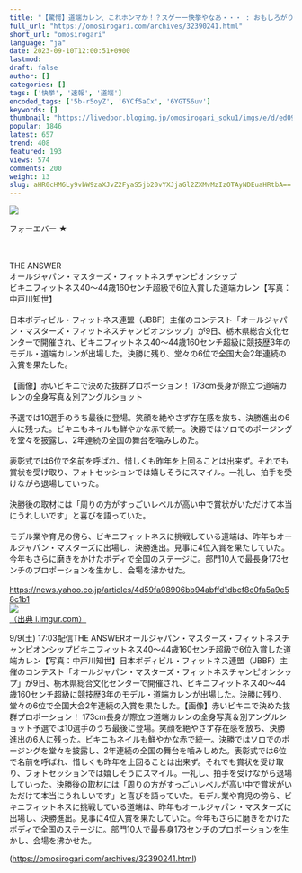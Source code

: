 ```yaml
---
title: "【驚愕】道端カレン、これホンマか！？スゲーー快挙やなあ・・・ : おもしろがり速報"
full_url: "https://omosirogari.com/archives/32390241.html"
short_url: "omosirogari"
language: "ja"
date: 2023-09-10T12:00:51+0900
lastmod: 
draft: false
author: []
categories: []
tags: ['快挙', '速報', '道端']
encoded_tags: ['5b-r5oyZ', '6YCf5aCx', '6YGT56uv']
keywords: []
thumbnail: "https://livedoor.blogimg.jp/omosirogari_soku1/imgs/e/d/ed09499a.jpg"
popular: 1846
latest: 657
trend: 408
featured: 193
views: 574
comments: 200
weight: 13
slug: aHR0cHM6Ly9vbW9zaXJvZ2FyaS5jb20vYXJjaGl2ZXMvMzIzOTAyNDEuaHRtbA==
---
```


![](https://livedoor.blogimg.jp/omosirogari_soku1/imgs/e/d/ed09499a.jpg)

<div><p>フォーエバー ★ </p><br> <br> THE ANSWER <br> オールジャパン・マスターズ・フィットネスチャンピオンシップ <br> ビキニフィットネス40～44歳160センチ超級で6位入賞した道端カレン【写真：中戸川知世】 <br> <br> 日本ボディビル・フィットネス連盟（JBBF）主催のコンテスト「オールジャパン・マスターズ・フィットネスチャンピオンシップ」が9日、栃木県総合文化センターで開催され、ビキニフィットネス40～44歳160センチ超級に競技歴3年のモデル・道端カレンが出場した。決勝に残り、堂々の6位で全国大会2年連続の入賞を果たした。 <br> <br> 【画像】赤いビキニで決めた抜群プロポーション！ 173cm長身が際立つ道端カレンの全身写真＆別アングルショット <br> <br> 予選では10選手のうち最後に登場。笑顔を絶やさず存在感を放ち、決勝進出の6人に残った。ビキニもネイルも鮮やかな赤で統一。決勝ではソロでのポージングを堂々を披露し、2年連続の全国の舞台を噛みしめた。 <br> <br> 表彰式では6位で名前を呼ばれ、惜しくも昨年を上回ることは出来ず。それでも賞状を受け取り、フォトセッションでは嬉しそうにスマイル。一礼し、拍手を受けながら退場していった。 <br> <br> 決勝後の取材には「周りの方がすっごいレベルが高い中で賞状がいただけて本当にうれしいです」と喜びを語っていた。 <br> <br> モデル業や育児の傍ら、ビキニフィットネスに挑戦している道端は、昨年もオールジャパン・マスターズに出場し、決勝進出。見事に4位入賞を果たしていた。今年もさらに磨きをかけたボディで全国のステージに。部門10人で最長身173センチのプロポーションを生かし、会場を沸かせた。 <br> <br> <a target='_blank' href='https://news.yahoo.co.jp/articles/4d59fa98906bb94abffd1dbcf8c0fa5a9e58c1b1'>https://news.yahoo.co.jp/articles/4d59fa98906bb94abffd1dbcf8c0fa5a9e58c1b1</a> <br> <a href='https://i.imgur.com/PzJ1vgj.jpg' target='_blank' class='' id='img_1_1'><img src='https://livedoor.blogimg.jp/omosirogari_soku1/imgs/e/d/ed09499a.jpg'><br>（出典 i.imgur.com）<br></a> <p>9/9(土) 17:03配信THE ANSWERオールジャパン・マスターズ・フィットネスチャンピオンシップビキニフィットネス40～44歳160センチ超級で6位入賞した道端カレン【写真：中戸川知世】日本ボディビル・フィットネス連盟（JBBF）主催のコンテスト「オールジャパン・マスターズ・フィットネスチャンピオンシップ」が9日、栃木県総合文化センターで開催され、ビキニフィットネス40～44歳160センチ超級に競技歴3年のモデル・道端カレンが出場した。決勝に残り、堂々の6位で全国大会2年連続の入賞を果たした。【画像】赤いビキニで決めた抜群プロポーション！ 173cm長身が際立つ道端カレンの全身写真＆別アングルショット予選では10選手のうち最後に登場。笑顔を絶やさず存在感を放ち、決勝進出の6人に残った。ビキニもネイルも鮮やかな赤で統一。決勝ではソロでのポージングを堂々を披露し、2年連続の全国の舞台を噛みしめた。表彰式では6位で名前を呼ばれ、惜しくも昨年を上回ることは出来ず。それでも賞状を受け取り、フォトセッションでは嬉しそうにスマイル。一礼し、拍手を受けながら退場していった。決勝後の取材には「周りの方がすっごいレベルが高い中で賞状がいただけて本当にうれしいです」と喜びを語っていた。モデル業や育児の傍ら、ビキニフィットネスに挑戦している道端は、昨年もオールジャパン・マスターズに出場し、決勝進出。見事に4位入賞を果たしていた。今年もさらに磨きをかけたボディで全国のステージに。部門10人で最長身173センチのプロポーションを生かし、会場を沸かせた。</p></div>

(https://omosirogari.com/archives/32390241.html)
